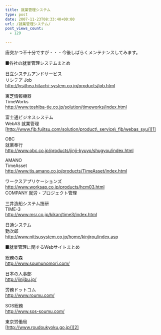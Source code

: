 ```yaml
---
title: 就業管理システム
type: post
date: 2007-11-23T08:33:40+00:00
url: /就業管理システム/
post_views_count:
  - 129

---
```

唐突かつ不十分ですが・・・今後しばらくメンテナンスしてみます。 

■各社の就業管理システムまとめ 

日立システムアンドサービス  
リシテア Job  
<http://lysithea.hitachi-system.co.jp/products/job.html> 

東芝情報機器  
TimeWorks  
<http://www.toshiba-tie.co.jp/solution/timeworks/index.html> 

富士通ビジネスシステム  
WebAS 就業管理  
[http://www.fjb.fujitsu.com/solution/product\_service\_fjb/webas_syu/][1] 

OBC  
就業奉行  
<http://www.obc.co.jp/products/jinji-kyuyo/shugyou/index.html> 

AMANO  
TimeAsset  
<http://www.tis.amano.co.jp/products/TimeAsset/index.html> 

ワークスアプリケーションズ  
<http://www.worksap.co.jp/products/hcm03.html>  
COMPANY 就労・プロジェクト管理 

三井造船システム技研  
TIME-3  
<http://www.msr.co.jp/kikan/time3/index.html> 

日通システム  
勤次郎  
<http://www.nittsusystem.co.jp/home/kinjirou/index.asp> 

■就業管理に関するWebサイトまとめ 

総務の森  
<http://www.soumunomori.com/> 

日本の人事部  
<http://jinjibu.jp/> 

労務ドットコム  
<http://www.roumu.com/>

SOS総務  
<http://www.sos-soumu.com/>

東京労働局  
[http://www.roudoukyoku.go.jp/][2]

 [1]: http://www.fjb.fujitsu.com/solution/product_service_fjb/webas_syu/
 [2]: http://www.roudoukyoku.go.jp/ "http://www.roudoukyoku.go.jp/"